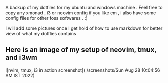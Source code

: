 A backup of my dotfiles for my ubuntu and windows machine  . Feel free to copy any xmonad , i3 or neovim config if you like em , i also have some config files for other foss softwares . :)

I will add some pictures once I get hold of how to use  markdown for better view of what my dotflies contains

## Here is an image of my setup of neovim, tmux, and i3wm 
![nvim, tmux, i3 in action screenshot](./screenshots/Sun Aug 28 10:04:56 AM IST 2022)


